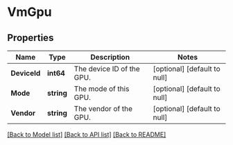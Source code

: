 # VmGpu

## Properties
Name | Type | Description | Notes
------------ | ------------- | ------------- | -------------
**DeviceId** | **int64** | The device ID of the GPU. | [optional] [default to null]
**Mode** | **string** | The mode of this GPU. | [optional] [default to null]
**Vendor** | **string** | The vendor of the GPU. | [optional] [default to null]

[[Back to Model list]](../README.md#documentation-for-models) [[Back to API list]](../README.md#documentation-for-api-endpoints) [[Back to README]](../README.md)
